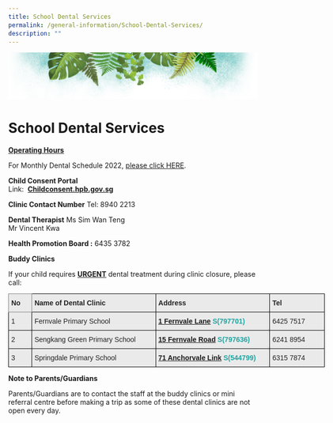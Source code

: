 ```yaml
---
title: School Dental Services
permalink: /general-information/School-Dental-Services/
description: ""
---
```

![](/images/Banner.png)

# School Dental Services

<u><b>Operating Hours</b></u>  


For Monthly Dental Schedule 2022, [please click HERE](https://docs.google.com/spreadsheets/d/1YJaCilAiXbexeZTmzUQqD7Z6QYfcEhvo/edit#gid=1678024667).


<b>Child Consent Portal</b>  
Link:  [**Childconsent.hpb.gov.sg**](https://childconsent.hpb.gov.sg/)   
  
<b>Clinic Contact Number</b> 
Tel: 8940 2213   
  
<b>Dental Therapist</b> 
Ms Sim Wan Teng   
Mr Vincent Kwa  
  
<b>Health Promotion Board :</b> 6435 3782

<b>Buddy Clinics</b>

If your child requires <u><b>URGENT</b></u> dental treatment during clinic closure, please call:

<style type="text/css">
.tg  {border-collapse:collapse;border-spacing:0;}
.tg td{border-color:black;border-style:solid;border-width:1px;font-family:Arial, sans-serif;font-size:14px;
  overflow:hidden;padding:10px 5px;word-break:normal;}
.tg th{border-color:black;border-style:solid;border-width:1px;font-family:Arial, sans-serif;font-size:14px;
  font-weight:normal;overflow:hidden;padding:10px 5px;word-break:normal;}
.tg .tg-y7qa{background-color:#EAEAEA;color:#222;text-align:left;vertical-align:top}
.tg .tg-kplg{background-color:#EAEAEA;color:#1FA4A0;font-weight:bold;text-align:left;vertical-align:top}
.tg .tg-z5wu{background-color:#EAEAEA;border-color:inherit;color:#222;font-weight:bold;text-align:left;vertical-align:top}
.tg .tg-rj1p{background-color:#EAEAEA;color:#222;font-weight:bold;text-align:left;vertical-align:top}
</style>
<table class="tg" style="undefined;table-layout: fixed; width: 640px">
<colgroup>
<col style="width: 47px">
<col style="width: 251px">
<col style="width: 231px">
<col style="width: 111px">
</colgroup>
<thead>
  <tr>
    <th class="tg-z5wu">No</th>
    <th class="tg-rj1p">Name of Dental Clinic</th>
    <th class="tg-rj1p">Address</th>
    <th class="tg-rj1p">Tel</th>
  </tr>
</thead>
<tbody>
  <tr>
    <td class="tg-y7qa">1</td>
    <td class="tg-y7qa">Fernvale Primary School</td>
    <td class="tg-kplg"><a href="https://maps.google.com/?q=1+Fernvale+Lane&entry=gmail&source=g&litebox=1">1 Fernvale Lane</a> S(797701) </td>
    <td class="tg-y7qa">6425 7517</td>
  </tr>
  <tr>
    <td class="tg-y7qa">2</td>
    <td class="tg-y7qa">Sengkang Green Primary School</td>
    <td class="tg-kplg"><a href="https://maps.google.com/?q=15+Fernvale+Road&entry=gmail&source=g&litebox=1">15 Fernvale Road</a> S(797636)</td>
    <td class="tg-y7qa">6241 8954</td>
  </tr>
  <tr>
    <td class="tg-y7qa">3</td>
    <td class="tg-y7qa">Springdale Primary School</td>
    <td class="tg-kplg"><a href="https://maps.google.com/?q=71+Anchorvale+Link&entry=gmail&source=g&litebox=1">71 Anchorvale Link</a> S(544799)</td>
    <td class="tg-y7qa">6315 7874</td>
  </tr>
</tbody>
</table>


<b>Note to Parents/Guardians</b>

Parents/Guardians are to contact the staff at the buddy clinics or mini referral centre before making a trip as some of these dental clinics are not open every day.